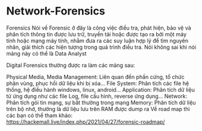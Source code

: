# Network-Forensics

Forensics
Nói về Forensic ở đây là công việc điều tra, phát hiện, bảo vệ và phân tích thông tin được lưu trữ, truyền tải hoặc được tạo ra bởi một máy tính hoặc mạng máy tính, nhằm đưa ra các suy luận hợp lý để tìm nguyên nhân, giải thích các hiện tượng trong quá trình điều tra. Nói không sai khi nói mảng này có thể là Data Analyst

Digital Forensics thường được ra làm các mảng sau:

Physical Media, Media Management: Liên quan đến phần cứng, tổ chức phân vùng, phục hồi dữ liệu khi bị xóa...
File System: Phân tích các file hệ thống, hệ điều hành windows, linux, android...
Application: Phân tích dữ liệu từ ứng dụng như các file Log, file cấu hình, reverse ứng dụng...
Network: Phân tích gói tin mạng, sự bất thường trong mạng
Memory: Phân tích dữ liệu trên bộ nhớ, thường là dữ liệu lưu trên RAM được dump ra
Về road map thì các bạn có thể tham khảo: https://hackemall.live/index.php/2021/04/27/forensic-roadmap/
